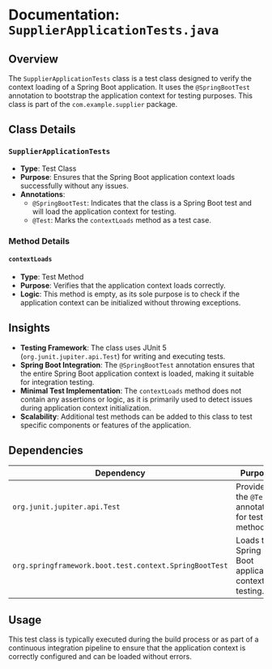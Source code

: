 # Documentation: `SupplierApplicationTests.java`

## Overview
The `SupplierApplicationTests` class is a test class designed to verify the context loading of a Spring Boot application. It uses the `@SpringBootTest` annotation to bootstrap the application context for testing purposes. This class is part of the `com.example.supplier` package.

## Class Details

### `SupplierApplicationTests`
- **Type**: Test Class
- **Purpose**: Ensures that the Spring Boot application context loads successfully without any issues.
- **Annotations**:
  - `@SpringBootTest`: Indicates that the class is a Spring Boot test and will load the application context for testing.
  - `@Test`: Marks the `contextLoads` method as a test case.

### Method Details

#### `contextLoads`
- **Type**: Test Method
- **Purpose**: Verifies that the application context loads correctly.
- **Logic**: This method is empty, as its sole purpose is to check if the application context can be initialized without throwing exceptions.

## Insights
- **Testing Framework**: The class uses JUnit 5 (`org.junit.jupiter.api.Test`) for writing and executing tests.
- **Spring Boot Integration**: The `@SpringBootTest` annotation ensures that the entire Spring Boot application context is loaded, making it suitable for integration testing.
- **Minimal Test Implementation**: The `contextLoads` method does not contain any assertions or logic, as it is primarily used to detect issues during application context initialization.
- **Scalability**: Additional test methods can be added to this class to test specific components or features of the application.

## Dependencies
| Dependency                  | Purpose                                      |
|-----------------------------|----------------------------------------------|
| `org.junit.jupiter.api.Test` | Provides the `@Test` annotation for test methods. |
| `org.springframework.boot.test.context.SpringBootTest` | Loads the Spring Boot application context for testing. |

## Usage
This test class is typically executed during the build process or as part of a continuous integration pipeline to ensure that the application context is correctly configured and can be loaded without errors.
